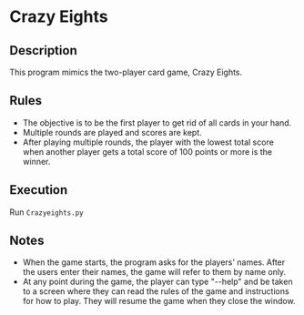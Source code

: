 # Crazy Eights

## Description
This program mimics the two-player card game, Crazy Eights.

## Rules
* The objective is to be the first player to get rid of all cards in your hand. 
* Multiple rounds are played and scores are kept. 
* After playing multiple rounds, the player with the lowest total score when another player gets a total score of 100 points or more is the winner. 

## Execution
Run `Crazyeights.py`

## Notes
* When the game starts, the program asks for the players' names. After the users enter their names, the game will refer to them by name only.
* At any point during the game, the player can type "--help" and be taken to a screen where they can read the rules of the game and instructions for how to play. They will resume the game when they close the window.
